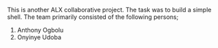 This is another ALX collaborative project. The task was to build a simple shell. 
The team primarily consisted of the following persons;
1. Anthony Ogbolu
2. Onyinye Udoba
